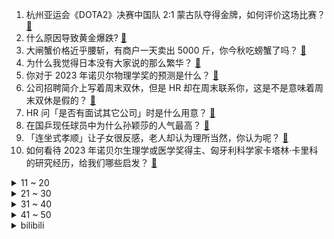 1. 杭州亚运会《DOTA2》决赛中国队 2:1 蒙古队夺得金牌，如何评价这场比赛？ [:link:](https://www.zhihu.com/question/624553064)
2. 什么原因导致黄金爆跌? [:link:](https://www.zhihu.com/question/624202492)
3. 大闸蟹价格近乎腰斩，有商户一天卖出 5000 斤，你今秋吃螃蟹了吗？ [:link:](https://www.zhihu.com/question/624513993)
4. 为什么我觉得日本没有大家说的那么繁华？ [:link:](https://www.zhihu.com/question/599520936)
5. 你对于 2023 年诺贝尔物理学奖的预测是什么？ [:link:](https://www.zhihu.com/question/619698645)
6. 公司招聘简介上写着周末双休，但是 HR 却在周末联系你，这是不是意味着周末双休是假的？ [:link:](https://www.zhihu.com/question/622554283)
7. HR 问「是否有面试其它公司」时是什么用意？ [:link:](https://www.zhihu.com/question/622555740)
8. 在国乒现任球员中为什么孙颖莎的人气最高？ [:link:](https://www.zhihu.com/question/569756533)
9. 「连坐式孝顺」让子女很反感，老人却认为理所当然，你认为呢？ [:link:](https://www.zhihu.com/question/622156807)
10. 如何看待 2023 年诺贝尔生理学或医学奖得主、匈牙利科学家卡塔林·卡里科的研究经历，给我们哪些启发？ [:link:](https://www.zhihu.com/question/454168214)
<details>
<summary>11 ~ 20</summary>

11. 2023 年诺贝尔生理学或医学奖授予 mRNA 研究的两名科学家，mRNA 疫苗的研发有多大的意义？ [:link:](https://www.zhihu.com/question/623162434)
12. 杭州亚运会乒乓球男单决赛王楚钦 4:3 险胜樊振东夺金，如何评价本场比赛他俩的表现？ [:link:](https://www.zhihu.com/question/624556406)
13. 如何看待杭州亚运会《DOTA2》 项目比赛现场观众报点？ [:link:](https://www.zhihu.com/question/624439544)
14. 山西一女子点燃餐厅装饰后逃离，她将面临哪些法律处罚？ [:link:](https://www.zhihu.com/question/624441552)
15. 刘德华主演《莫斯科行动》开分 7.3，知乎推荐度 74%，高了还是低了，符合你的预期吗？ [:link:](https://www.zhihu.com/question/624388739)
16. 北京年薪 35 万互联网和老家 10 万的公务员，该如何选择？ [:link:](https://www.zhihu.com/question/622558910)
17. 这一波汉服热，为什么洛阳能站在风口上? [:link:](https://www.zhihu.com/question/623670291)
18. 为什么部分中国男性不喜打扮？ [:link:](https://www.zhihu.com/question/52757868)
19. 为什么那么多人会认为川菜就是辣？其实辣的口味只占川菜的百分之十左右。 [:link:](https://www.zhihu.com/question/35290707)
20. 推荐一下你最近在追或者最喜欢的古装剧，可以吗？ [:link:](https://www.zhihu.com/question/614726245)
</details>
<details>
<summary>21 ~ 30</summary>

21. 邱礼涛执导的电影《莫斯科行动》到底怎么样，值得去电影院看吗？ [:link:](https://www.zhihu.com/question/624167617)
22. 国庆计划带孩子出游适合去哪里? [:link:](https://www.zhihu.com/question/617815526)
23. 你遇到的最搞笑的试卷答案是什么？ [:link:](https://www.zhihu.com/question/39854849)
24. 9 月制造业 PMI 为 50.2，连续 4 个月回升，4 月份以来首次升至扩张区间，如何解读？ [:link:](https://www.zhihu.com/question/624354824)
25. 你的猫会陪你上厕所吗？ [:link:](https://www.zhihu.com/question/623235518)
26. 为什么我感觉我的王者游戏理解很好但总是上不去分？ [:link:](https://www.zhihu.com/question/623964050)
27. 如何评价《原神》4.1版本：向深水中的晨星剧情？ [:link:](https://www.zhihu.com/question/623990067)
28. 这个国庆长假，你带孩子去哪寻找秋天？ [:link:](https://www.zhihu.com/question/622730088)
29. 博士毕业先去一般院校，以后再跳槽到更高的平台可行吗？ [:link:](https://www.zhihu.com/question/623885909)
30. 国庆假期你出了多少份子钱，如何理性看待「随份子」？ [:link:](https://www.zhihu.com/question/624550167)
</details>
<details>
<summary>31 ~ 40</summary>

31. 电视剧《好事成双》中为什么黄嘉仪会迷恋上卫明？ [:link:](https://www.zhihu.com/question/623651070)
32. 对经济学感兴趣推荐看什么书？ [:link:](https://www.zhihu.com/question/615350912)
33. 《坚如磐石》中黎志田被判死刑，莎莎为什么始终不愿意来见他？ [:link:](https://www.zhihu.com/question/624436846)
34. 十一，不少电车堵在路上没电了，电车还能买吗？ [:link:](https://www.zhihu.com/question/624468295)
35. 《前任 4》开分 6.8，知乎推荐度 68%，高了还是低了，符合你的预期吗？ [:link:](https://www.zhihu.com/question/624388709)
36. 曹髦为什么不挑拨司马师和司马昭两人关系然后从中取事，从八王之乱来看司马家的兄弟之间感情其实也不深啊？ [:link:](https://www.zhihu.com/question/623198242)
37. 你碰到过的最巧的事是什么？ [:link:](https://www.zhihu.com/question/24114663)
38. 为什么以前的相机充满金属感，现在的相机却充满塑料感？ [:link:](https://www.zhihu.com/question/378353709)
39. 哪些东西放在办公室会提高工作的幸福感或者说让上班变得更有趣？ [:link:](https://www.zhihu.com/question/22707135)
40. 十一小长假里，国内有哪些小众旅行地值得推荐？ [:link:](https://www.zhihu.com/question/621725101)
</details>
<details>
<summary>41 ~ 50</summary>

41. 专家谈是否应开征遗产税，称应考虑我国收入分配不公平、贫富差距过大导致社会矛盾加剧的问题，透露哪些信息？ [:link:](https://www.zhihu.com/question/624515846)
42. 如果所有游戏的类氪金功能都取消了，只允许买断制存在，对游戏行业来说会是一个好事吗？ [:link:](https://www.zhihu.com/question/624409758)
43. 明知会堵车还是要冲进国庆自驾大军的，应该提前准备什么？ [:link:](https://www.zhihu.com/question/624056953)
44. 每次过节探亲离开时都会感到分离焦虑，一把年纪了还总是舍不得离开家人，这正常么？ [:link:](https://www.zhihu.com/question/621684257)
45. 中国男足国家队公布新一期集训名单，谭龙领衔，方昊、何宇鹏入选，哪些信息值得关注？ [:link:](https://www.zhihu.com/question/624544258)
46. 为什么烤包子难出新疆? [:link:](https://www.zhihu.com/question/623494116)
47. 过节聚餐时总感到亲戚在惯性「侵犯」我的边界，是我太敏感还是「亲戚PTSD」在作祟？ [:link:](https://www.zhihu.com/question/621684259)
48. 弓把轻量化有什么缺陷?能够克服么？ [:link:](https://www.zhihu.com/question/624282665)
49. 美国务院「中国组」新负责人上任，如何影响对华政策？有哪些信息值得关注？ [:link:](https://www.zhihu.com/question/624434316)
50. 十一出门旅行，怎样防止旅途中被宰客和买到假纪念品？ [:link:](https://www.zhihu.com/question/623824616)
</details><details>
<summary>bilibili</summary>

</details>